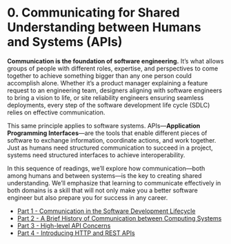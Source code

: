 # 0. Communicating for Shared Understanding between Humans and Systems (APIs)

**Communication is the foundation of software engineering.** It’s what allows groups of people with different roles, expertise, and perspectives to come together to achieve something bigger than any one person could accomplish alone. Whether it’s a product manager explaining a feature request to an engineering team, designers aligning with software engineers to bring a vision to life, or site reliability engineers ensuring seamless deployments, every step of the software development life cycle (SDLC) relies on effective communication. 

This same principle applies to software systems. APIs—**Application Programming Interfaces**—are the tools that enable different pieces of software to exchange information, coordinate actions, and work together. Just as humans need structured communication to succeed in a project, systems need structured interfaces to achieve interoperability. 

In this sequence of readings, we’ll explore how communication—both among humans and between systems—is the key to creating shared understanding. We’ll emphasize that learning to communicate effectively in both domains is a skill that will not only make you a better software engineer but also prepare you for success in any career.

* [Part 1 - Communication in the Software Development Lifecycle](./1-communication.md)
* [Part 2 - A Brief History of Communication between Computing Systems](./2-api-history.md)
* [Part 3 - High-level API Concerns](./3-api-design.md)
* [Part 4 - Introducing HTTP and REST APIs](./4-http.md)